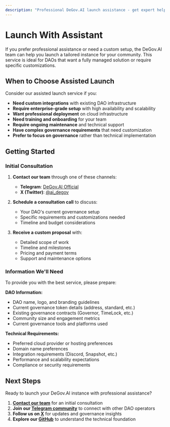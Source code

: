 ```yaml
---
description: "Professional DeGov.AI launch assistance - get expert help deploying a customized DAO governance solution with full technical support and custom configurations."
---
```


# Launch With Assistant

If you prefer professional assistance or need a custom setup, the DeGov.AI team can help you launch a tailored instance for your community. This service is ideal for DAOs that want a fully managed solution or require specific customizations.

## When to Choose Assisted Launch

Consider our assisted launch service if you:

- **Need custom integrations** with existing DAO infrastructure
- **Require enterprise-grade setup** with high availability and scalability
- **Want professional deployment** on cloud infrastructure
- **Need training and onboarding** for your team
- **Require ongoing maintenance** and technical support
- **Have complex governance requirements** that need customization
- **Prefer to focus on governance** rather than technical implementation

## Getting Started

### Initial Consultation

1. **Contact our team** through one of these channels:  

    - **Telegram**: [DeGov.AI Official](https://t.me/DeGov_AI)
    - **X (Twitter)**: [@ai_degov](https://x.com/ai_degov)

2. **Schedule a consultation call** to discuss:
   
    - Your DAO's current governance setup
    - Specific requirements and customizations needed
    - Timeline and budget considerations

3. **Receive a custom proposal** with:

    - Detailed scope of work
    - Timeline and milestones
    - Pricing and payment terms
    - Support and maintenance options

### Information We'll Need

To provide you with the best service, please prepare:

**DAO Information:**

- DAO name, logo, and branding guidelines
- Current governance token details (address, standard, etc.)
- Existing governance contracts (Governor, TimeLock, etc.)
- Community size and engagement metrics
- Current governance tools and platforms used

**Technical Requirements:**

- Preferred cloud provider or hosting preferences
- Domain name preferences
- Integration requirements (Discord, Snapshot, etc.)
- Performance and scalability expectations
- Compliance or security requirements

## Next Steps

Ready to launch your DeGov.AI instance with professional assistance?

1. **[Contact our team](https://degov.ai)** for an initial consultation
2. **Join our [Telegram community](https://t.me/DeGov_AI)** to connect with other DAO operators
3. **Follow us on [X](https://x.com/ai_degov)** for updates and governance insights
4. **Explore our [GitHub](https://github.com/ringecosystem/degov)** to understand the technical foundation